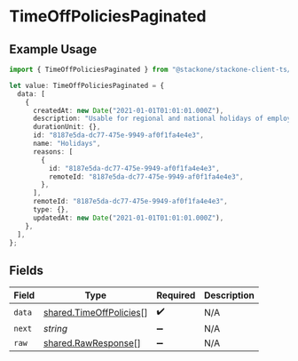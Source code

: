 # TimeOffPoliciesPaginated

## Example Usage

```typescript
import { TimeOffPoliciesPaginated } from "@stackone/stackone-client-ts/sdk/models/shared";

let value: TimeOffPoliciesPaginated = {
  data: [
    {
      createdAt: new Date("2021-01-01T01:01:01.000Z"),
      description: "Usable for regional and national holidays of employees.",
      durationUnit: {},
      id: "8187e5da-dc77-475e-9949-af0f1fa4e4e3",
      name: "Holidays",
      reasons: [
        {
          id: "8187e5da-dc77-475e-9949-af0f1fa4e4e3",
          remoteId: "8187e5da-dc77-475e-9949-af0f1fa4e4e3",
        },
      ],
      remoteId: "8187e5da-dc77-475e-9949-af0f1fa4e4e3",
      type: {},
      updatedAt: new Date("2021-01-01T01:01:01.000Z"),
    },
  ],
};
```

## Fields

| Field                                                                     | Type                                                                      | Required                                                                  | Description                                                               |
| ------------------------------------------------------------------------- | ------------------------------------------------------------------------- | ------------------------------------------------------------------------- | ------------------------------------------------------------------------- |
| `data`                                                                    | [shared.TimeOffPolicies](../../../sdk/models/shared/timeoffpolicies.md)[] | :heavy_check_mark:                                                        | N/A                                                                       |
| `next`                                                                    | *string*                                                                  | :heavy_minus_sign:                                                        | N/A                                                                       |
| `raw`                                                                     | [shared.RawResponse](../../../sdk/models/shared/rawresponse.md)[]         | :heavy_minus_sign:                                                        | N/A                                                                       |